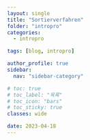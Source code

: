 ```yaml
---
layout: single
title: "Sortierverfahren"
folder: "intropro"
categories:
  - intropro

tags: [blog, intropro]

author_profile: true
sidebar:
  nav: "sidebar-category"

# toc: true
# toc_label: "목록"
# toc_icon: "bars"
# toc_sticky: true
classes: wide

date: 2023-04-18
---
```

